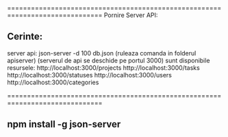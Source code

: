==============================================================================
Pornire Server API:
## Cerinte:
server api: json-server -d 100 db.json     (ruleaza comanda in folderul apiserver)
(serverul de api se deschide pe portul 3000)
sunt disponibile resursele:
    http://localhost:3000/projects
    http://localhost:3000/tasks
    http://localhost:3000/statuses
    http://localhost:3000/users
    http://localhost:3000/categories
    
==============================================================================    

## npm install -g json-server

